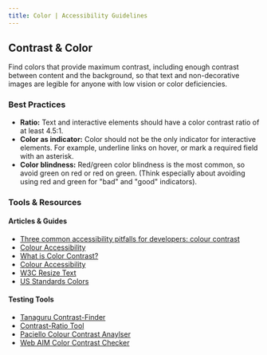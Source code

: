 ```yaml
---
title: Color | Accessibility Guidelines
---
```

## Contrast & Color

Find colors that provide maximum contrast, including enough contrast between content and the background, so that text and non-decorative images are legible for anyone with low vision or color deficiencies.

### Best Practices
* **Ratio:** Text and interactive elements should have a color contrast ratio of at least 4.5:1.
* **Color as indicator:** Color should not be the only indicator for interactive elements. For example, underline links on hover, or mark a required field with an asterisk.
* **Color blindness:** Red/green color blindness is the most common, so avoid green on red or red on green. (Think especially about avoiding using red and green for "bad" and "good" indicators).


### Tools &amp; Resources
#### Articles &amp; Guides
* [Three common accessibility pitfalls for developers: colour contrast](http://simplyaccessible.com/article/pitfalls-colour-contrast/)
* [Colour Accessibility](https://24ways.org/2012/colour-accessibility/)
* [What is Color Contrast?](http://a11yproject.com/posts/what-is-color-contrast)
* [Colour Accessibility](https://24ways.org/2012/colour-accessibility/)
* [W3C Resize Text](https://www.w3.org/TR/UNDERSTANDING-WCAG20/visual-audio-contrast-scale.html)
* [US Standards Colors](https://standards.usa.gov/visual-style/#colors)


#### Testing Tools
* [Tanaguru Contrast-Finder](http://contrast-finder.tanaguru.com/)
* [Contrast-Ratio Tool](http://leaverou.github.io/contrast-ratio/)
* [Paciello Colour Contrast Anaylser](https://www.paciellogroup.com/resources/contrastanalyser/)
* [Web AIM Color Contrast Checker](http://webaim.org/resources/contrastchecker/)
